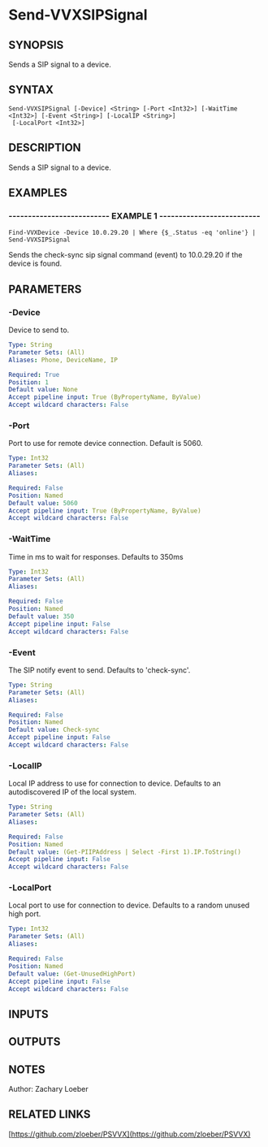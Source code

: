 ﻿---
external help file: PSVVX-help.xml
online version: https://github.com/zloeber/PSVVX
schema: 2.0.0
---

# Send-VVXSIPSignal

## SYNOPSIS
Sends a SIP signal to a device.

## SYNTAX

```
Send-VVXSIPSignal [-Device] <String> [-Port <Int32>] [-WaitTime <Int32>] [-Event <String>] [-LocalIP <String>]
 [-LocalPort <Int32>]
```

## DESCRIPTION
Sends a SIP signal to a device.

## EXAMPLES

### -------------------------- EXAMPLE 1 --------------------------
```
Find-VVXDevice -Device 10.0.29.20 | Where {$_.Status -eq 'online'} | Send-VVXSIPSignal
```

Sends the check-sync sip signal command (event) to 10.0.29.20 if the device is found.

## PARAMETERS

### -Device
Device to send to.

```yaml
Type: String
Parameter Sets: (All)
Aliases: Phone, DeviceName, IP

Required: True
Position: 1
Default value: None
Accept pipeline input: True (ByPropertyName, ByValue)
Accept wildcard characters: False
```

### -Port
Port to use for remote device connection.
Default is 5060.

```yaml
Type: Int32
Parameter Sets: (All)
Aliases: 

Required: False
Position: Named
Default value: 5060
Accept pipeline input: True (ByPropertyName, ByValue)
Accept wildcard characters: False
```

### -WaitTime
Time in ms to wait for responses.
Defaults to 350ms

```yaml
Type: Int32
Parameter Sets: (All)
Aliases: 

Required: False
Position: Named
Default value: 350
Accept pipeline input: False
Accept wildcard characters: False
```

### -Event
The SIP notify event to send.
Defaults to 'check-sync'.

```yaml
Type: String
Parameter Sets: (All)
Aliases: 

Required: False
Position: Named
Default value: Check-sync
Accept pipeline input: False
Accept wildcard characters: False
```

### -LocalIP
Local IP address to use for connection to device.
Defaults to an autodiscovered IP of the local system.

```yaml
Type: String
Parameter Sets: (All)
Aliases: 

Required: False
Position: Named
Default value: (Get-PIIPAddress | Select -First 1).IP.ToString()
Accept pipeline input: False
Accept wildcard characters: False
```

### -LocalPort
Local port to use for connection to device.
Defaults to a random unused high port.

```yaml
Type: Int32
Parameter Sets: (All)
Aliases: 

Required: False
Position: Named
Default value: (Get-UnusedHighPort)
Accept pipeline input: False
Accept wildcard characters: False
```

## INPUTS

## OUTPUTS

## NOTES
Author: Zachary Loeber

## RELATED LINKS

[https://github.com/zloeber/PSVVX](https://github.com/zloeber/PSVVX)

